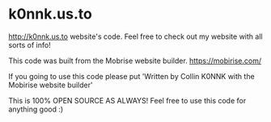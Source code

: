 # k0nnk.us.to
http://k0nnk.us.to website's code. Feel free to check out my website with all sorts of info!

This code was built from the Mobrise website builder. https://mobirise.com/

If you going to use this code please put 'Written by Collin K0NNK with the Mobirise website builder'

This is 100% OPEN SOURCE AS ALWAYS! Feel free to use this code for anything good :)
